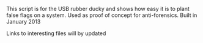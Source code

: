 This script is for the USB rubber ducky and shows how easy it is to plant false flags on a system.  Used as proof of concept for anti-forensics.  Built in January 2013

Links to interesting files will by updated
